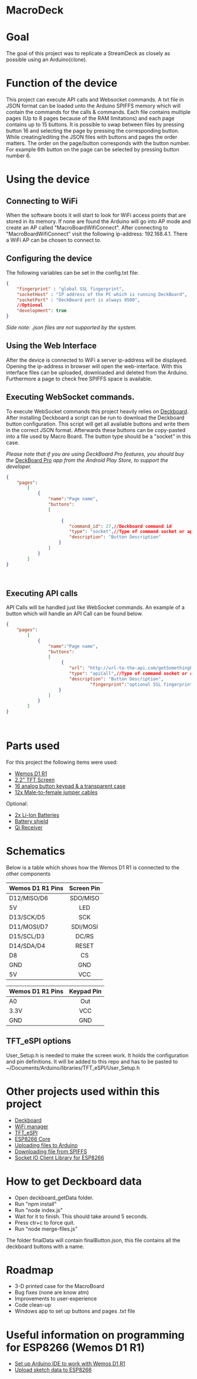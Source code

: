 # MacroDeck

# Goal
The goal of this project was to replicate a StreamDeck as closely as possible using an Arduino(clone).

# Function of the device
This project can execute API calls and Websocket commands. 
A txt file in JSON format can be loaded unto the Arduino SPIFFS memory which will contain the commands for the calls & commands.
Each file contains multiple pages (Up to 8 pages because of the RAM limitations) and each page contains up to 15 buttons.
It is possible to swap between files by pressing button 16 and selecting the page by pressing the corresponding button. 
While creating/editing the JSON files with buttons and pages the order matters. The order on the page/button corresponds with the button number.
For example 6th button on the page can be selected by pressing button number 6.

# Using the device
## Connecting to WiFi
When the software boots it will start to look for WiFi access points that are stored in its memory. 
If none are found the Arduino will go into AP mode and create an AP called "MacroBoardWifiConnect".
After connecting to "MacroBoardWifiConnect" visit the following ip-address: 192.168.4.1. There a WiFi AP can be chosen to connect to. 

## Configuring the device
The following variables can be set in the config.txt file:


```JSON
{
	"fingerprint" : "global SSL fingerprint",
	"socketHost" : "IP address of the PC which is running DeckBoard",
	"socketPort" : "DeckBoard port is always 8500",
	//Optional
	"development": true
}

```
*Side note: .json files are not supported by the system.*

## Using the Web Interface
After the device is connected to WiFi a server ip-address will be displayed. Opening the ip-address in browser will open the web-interface.
With this interface files can be uploaded, downloaded and deleted from the Arduino. Furthermore a page to check free SPIFFS space is available.

## Executing WebSocket commands.
To execute WebSocket commands this project heavily relies on [Deckboard](https://github.com/rivafarabi/deckboard).
After installing Deckboard a script can be run to download the Deckboard button configuration. 
This script will get all available buttons and write them in the correct JSON format. Afterwards these buttons can be copy-pasted into a file used by Macro Board. 
The button type should be a "socket" in this case.

*Please note that if you are using DeckBoard Pro features, you should buy the* [DeckBoard Pro](https://play.google.com/store/apps/details?id=com.rivafarabi.deckboard.pro&hl=en&gl=US) *app from the Android Play Store, to support the developer.*

```JSON
{
	"pages":
		[
			{
				"name":"Page name",
				"buttons":
				[
				
					 {
						"command_id": 27,//Deckboard command id
						"type": "socket",//Type of command socket or apiCall
						"description": "Button Description"
					}
				]
			}	
		]
}

			
```

## Executing API calls
API Calls will be handled just like WebSocket commands. An example of a button which will handle an API Call can be found below.

```JSON
{
	"pages":
		[
			{
				"name":"Page name",
				"buttons":
				[
					 {
						"url": "http://url-to-the-api.com/getSomethingFromAPI",// API URL
						"type": "apiCall",//Type of command socket or apiCall
						"description": "Button Description",
            					"fingerprint":"optional SSL fingerprint. It can also be set globally in config.txt"
					}
				]
			}	
		]
}

			
```

# Parts used

For this project the following items were used:
- [Wemos D1 R1](https://nl.aliexpress.com/item/33059632653.html?spm=a2g0s.9042311.0.0.53b64c4do3k4Ez)
- [2.2" TFT Screen](https://nl.aliexpress.com/item/4000839144387.html?spm=a2g0s.9042311.0.0.53b64c4do3k4Ez)
- [16 analog button keypad & a transparent case](https://nl.aliexpress.com/item/32635207928.html?spm=a2g0s.9042311.0.0.53b64c4do3k4Ez)
- [12x Male-to-female jumper cables](https://nl.aliexpress.com/item/32809386721.html?spm=a2g0s.9042311.0.0.27424c4dLtiVZy)

Optional:
- [2x Li-Ion Batteries](https://nl.aliexpress.com/item/4001201474699.html?spm=a2g0s.9042311.0.0.27424c4dlxO3Ad)
- [Battery shield](https://nl.aliexpress.com/item/32969651563.html?spm=a2g0s.9042311.0.0.27424c4d52czuC)
- [Qi Receiver](https://nl.aliexpress.com/item/4001095902835.html?spm=a2g0o.productlist.0.0.321acf85pvwBQM&algo_pvid=3094d0d2-666d-4629-bd63-7b8da1760bfe&algo_expid=3094d0d2-666d-4629-bd63-7b8da1760bfe-8&btsid=2100bdec16061577051804078e10ef&ws_ab_test=searchweb0_0,searchweb201602_,searchweb201603_)

# Schematics
Below is a table which shows how the Wemos D1 R1 is connected to the other components

| Wemos D1 R1 Pins  | Screen Pin 
| ------------- |:-------------:
|D12/MISO/D6| SDO/MISO
|5V|LED 
|D13/SCK/D5|SCK
|D11/MOSI/D7|SDI/MOSI
|D15/SCL/D3|DC/RS
|D14/SDA/D4|RESET
|D8|CS
|GND|GND
|5V|VCC 

| Wemos D1 R1 Pins  | Keypad Pin 
| ------------- |:-------------:
|A0| Out
|3.3V|VCC 
|GND|GND

## TFT_eSPI options
User_Setup.h is needed to make the screen work. It holds the configuration and pin definitions. 
It will be added to this repo and has to be pasted to ~/Documents/Arduino/libraries/TFT_eSPI/User_Setup.h

# Other projects used within this project
- [Deckboard](https://github.com/rivafarabi/deckboard)
- [WiFi manager](https://github.com/tzapu/WiFiManager)
- [TFT_eSPI](https://github.com/Bodmer/TFT_eSPI)
- [ESP8266 Core](https://github.com/esp8266/Arduino)
- [Uploading files to Arduino](https://tttapa.github.io/ESP8266/Chap12%20-%20Uploading%20to%20Server.html)
- [Downloading file from SPIFFS](https://github.com/G6EJD/ESP32-8266-File-Download)
- [Socket IO Client Library for ESP8266](https://github.com/timum-viw/socket.io-client)

# How to get Deckboard data
- Open deckboard_getData folder.
- Run "npm install"
- Run "node index.js"
- Wait for it to finish. This should take around 5 seconds.
- Press ctr+c to force quit.
- Run "node merge-files.js"

The folder finalData will contain finalButton.json, this file contains all the deckboard buttons with a name.

# Roadmap
- 3-D printed case for the MacroBoard
- Bug fixes (none are know atm)
- Improvements to user-experience
- Code clean-up
- Windows app to set up buttons and pages .txt file

# Useful information on programming for ESP8266 (Wemos D1 R1)
- [Set up Arduino IDE to work with Wemos D1 R1](https://www.instructables.com/Arduino-WeMos-D1-WiFi-UNO-ESP-8266-IoT-IDE-Compati/)
- [Upload sketch data to ESP8266](https://randomnerdtutorials.com/install-esp8266-filesystem-uploader-arduino-ide/)

